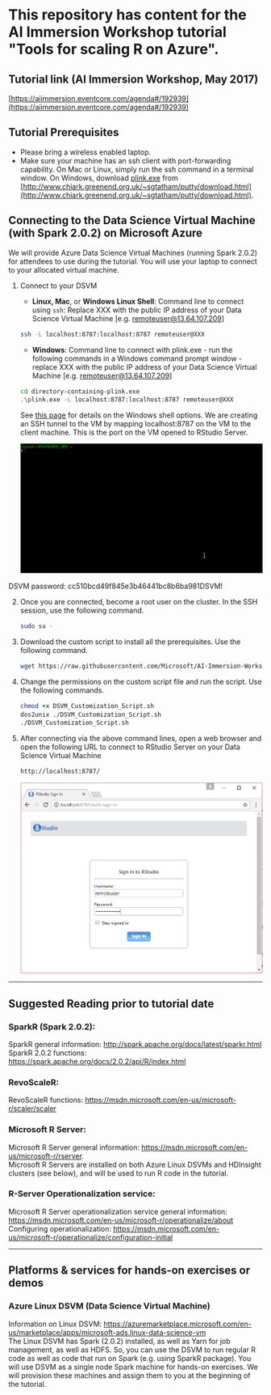 # This repository has content for the AI Immersion Workshop tutorial "Tools for scaling R on Azure".

## Tutorial link (AI Immersion Workshop, May 2017)
[https://aiimmersion.eventcore.com/agenda#/192939](https://aiimmersion.eventcore.com/agenda#/192939)

## Tutorial Prerequisites
* Please bring a wireless enabled laptop.
* Make sure your machine has an ssh client with port-forwarding capability. On Mac or Linux, simply run the ssh command in a terminal window.
On Windows, download [plink.exe](https://the.earth.li/~sgtatham/putty/latest/x86/plink.exe)
from [http://www.chiark.greenend.org.uk/~sgtatham/putty/download.html](http://www.chiark.greenend.org.uk/~sgtatham/putty/download.html).

## Connecting to the Data Science Virtual Machine (with Spark 2.0.2) on Microsoft Azure
We will provide Azure Data Science Virtual Machines (running Spark 2.0.2) for attendees to use during the tutorial. You will use your laptop to connect to your allocated virtual machine.

1. Connect to your DSVM
    * __Linux, Mac__, or __Windows Linux Shell__: Command line to connect using `ssh`: Replace XXX with the public IP address of your Data Science Virtual Machine [e.g. remoteuser@13.64.107.209]
    ```bash
    ssh -L localhost:8787:localhost:8787 remoteuser@XXX
    ```
    * __Windows__: Command line to connect with plink.exe - run the following commands in a Windows command prompt window - replace XXX with the public IP address of your Data Science Virtual Machine [e.g. remoteuser@13.64.107.209]
    ```bash
    cd directory-containing-plink.exe
    .\plink.exe -L localhost:8787:localhost:8787 remoteuser@XXX
    ```

    See [this page](./docs/linux.md) for details on the Windows shell options. 
    We are creating an SSH tunnel to the VM by mapping localhost:8787 on the VM to the client machine. This is the port on the VM opened to RStudio Server.

    ![VM SSH](./docs/images/ssh_into_vm.gif)

DSVM password: cc510bcd49f845e3b46441bc8b6ba981DSVM!

2. Once you are connected, become a root user on the cluster. In the SSH session, use the following command.

    ```bash
    sudo su -
    ```

3. Download the custom script to install all the prerequisites. Use the following command.

    ```bash
    wget https://raw.githubusercontent.com/Microsoft/AI-Immersion-Workshop/master/Applied%20Machine%20Learning%20for%20Developers/R%20server%20Tools%20for%20scaling%20R%20using%20Azure/scripts/DSVM_Customization_Script.sh
    ````


4. Change the permissions on the custom script file and run the script. Use the following commands.

    ```bash
    chmod +x DSVM_Customization_Script.sh
    dos2unix ./DSVM_Customization_Script.sh
    ./DSVM_Customization_Script.sh
    ```
5. After connecting via the above command lines, open a web browser and open the following URL to connect to RStudio Server on your Data Science Virtual Machine<br>

    ```bash
    http://localhost:8787/ 
    ```

    ![RStudio Server](./docs/images/rstudioserver.PNG)

<hr>

## Suggested Reading prior to tutorial date

### SparkR (Spark 2.0.2): <br>
SparkR general information: http://spark.apache.org/docs/latest/sparkr.html
<br>
SparkR 2.0.2 functions: https://spark.apache.org/docs/2.0.2/api/R/index.html

### RevoScaleR: <br>
RevoScaleR functions: https://msdn.microsoft.com/en-us/microsoft-r/scaler/scaler

### Microsoft R Server: <br>
Microsoft R Server general information: https://msdn.microsoft.com/en-us/microsoft-r/rserver. <br>
Microsoft R Servers are installed on both Azure Linux DSVMs and HDInsight clusters (see below), and will be used to run R code in the tutorial.

### R-Server Operationalization service: <br>
Microsoft R Server operationalization service general information: https://msdn.microsoft.com/en-us/microsoft-r/operationalize/about
<br>
Configuring operationalization: https://msdn.microsoft.com/en-us/microsoft-r/operationalize/configuration-initial

<hr>

## Platforms & services for hands-on exercises or demos
### Azure Linux DSVM (Data Science Virtual Machine)
Information on Linux DSVM: https://azuremarketplace.microsoft.com/en-us/marketplace/apps/microsoft-ads.linux-data-science-vm<br>
The Linux DSVM has Spark (2.0.2) installed, as well as Yarn for job management, as well as HDFS. So, you can use the DSVM to run regular R code as well as code that run on Spark (e.g. using SparkR package). You will use DSVM as a single node Spark machine for hands-on exercises. We will provision these machines and assign them to you at the beginning of the tutorial.<br>
